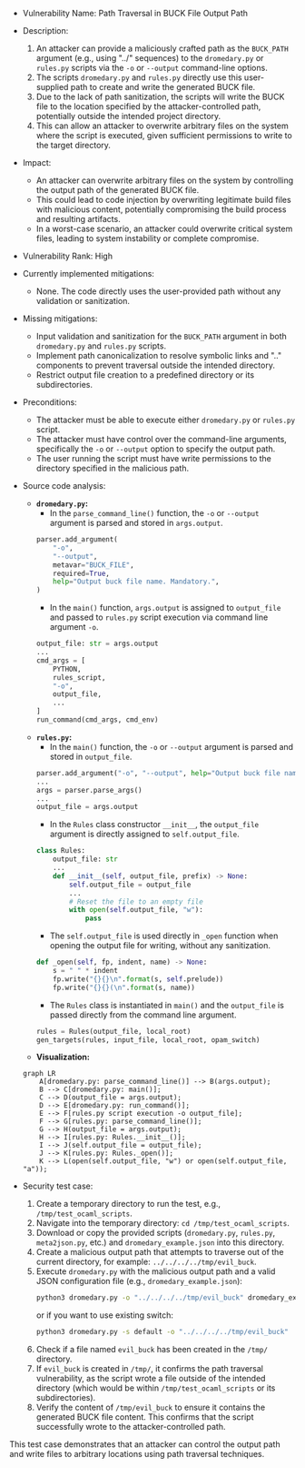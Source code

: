 * Vulnerability Name: Path Traversal in BUCK File Output Path
* Description:
    1. An attacker can provide a maliciously crafted path as the `BUCK_PATH` argument (e.g., using "../" sequences) to the `dromedary.py` or `rules.py` scripts via the `-o` or `--output` command-line options.
    2. The scripts `dromedary.py` and `rules.py` directly use this user-supplied path to create and write the generated BUCK file.
    3. Due to the lack of path sanitization, the scripts will write the BUCK file to the location specified by the attacker-controlled path, potentially outside the intended project directory.
    4. This can allow an attacker to overwrite arbitrary files on the system where the script is executed, given sufficient permissions to write to the target directory.
* Impact:
    - An attacker can overwrite arbitrary files on the system by controlling the output path of the generated BUCK file.
    - This could lead to code injection by overwriting legitimate build files with malicious content, potentially compromising the build process and resulting artifacts.
    - In a worst-case scenario, an attacker could overwrite critical system files, leading to system instability or complete compromise.
* Vulnerability Rank: High
* Currently implemented mitigations:
    - None. The code directly uses the user-provided path without any validation or sanitization.
* Missing mitigations:
    - Input validation and sanitization for the `BUCK_PATH` argument in both `dromedary.py` and `rules.py` scripts.
    - Implement path canonicalization to resolve symbolic links and ".." components to prevent traversal outside the intended directory.
    - Restrict output file creation to a predefined directory or its subdirectories.
* Preconditions:
    - The attacker must be able to execute either `dromedary.py` or `rules.py` script.
    - The attacker must have control over the command-line arguments, specifically the `-o` or `--output` option to specify the output path.
    - The user running the script must have write permissions to the directory specified in the malicious path.
* Source code analysis:
    - **`dromedary.py`:**
        - In the `parse_command_line()` function, the `-o` or `--output` argument is parsed and stored in `args.output`.
        ```python
        parser.add_argument(
            "-o",
            "--output",
            metavar="BUCK_FILE",
            required=True,
            help="Output buck file name. Mandatory.",
        )
        ```
        - In the `main()` function, `args.output` is assigned to `output_file` and passed to `rules.py` script execution via command line argument `-o`.
        ```python
        output_file: str = args.output
        ...
        cmd_args = [
            PYTHON,
            rules_script,
            "-o",
            output_file,
            ...
        ]
        run_command(cmd_args, cmd_env)
        ```
    - **`rules.py`:**
        - In the `main()` function, the `-o` or `--output` argument is parsed and stored in `output_file`.
        ```python
        parser.add_argument("-o", "--output", help="Output buck file name. Mandatory.")
        ...
        args = parser.parse_args()
        ...
        output_file = args.output
        ```
        - In the `Rules` class constructor `__init__`, the `output_file` argument is directly assigned to `self.output_file`.
        ```python
        class Rules:
            output_file: str
            ...
            def __init__(self, output_file, prefix) -> None:
                self.output_file = output_file
                ...
                # Reset the file to an empty file
                with open(self.output_file, "w"):
                    pass
        ```
        - The `self.output_file` is used directly in `_open` function when opening the output file for writing, without any sanitization.
        ```python
        def _open(self, fp, indent, name) -> None:
            s = " " * indent
            fp.write("{}{}\n".format(s, self.prelude))
            fp.write("{}{}(\n".format(s, name))
        ```
        - The `Rules` class is instantiated in `main()` and the `output_file` is passed directly from the command line argument.
        ```python
        rules = Rules(output_file, local_root)
        gen_targets(rules, input_file, local_root, opam_switch)
        ```
    - **Visualization:**

    ```mermaid
    graph LR
        A[dromedary.py: parse_command_line()] --> B(args.output);
        B --> C[dromedary.py: main()];
        C --> D(output_file = args.output);
        D --> E[dromedary.py: run_command()];
        E --> F[rules.py script execution -o output_file];
        F --> G[rules.py: parse_command_line()];
        G --> H(output_file = args.output);
        H --> I[rules.py: Rules.__init__()];
        I --> J(self.output_file = output_file);
        J --> K[rules.py: Rules._open()];
        K --> L(open(self.output_file, "w") or open(self.output_file, "a"));
    ```

* Security test case:
    1. Create a temporary directory to run the test, e.g., `/tmp/test_ocaml_scripts`.
    2. Navigate into the temporary directory: `cd /tmp/test_ocaml_scripts`.
    3. Download or copy the provided scripts (`dromedary.py`, `rules.py`, `meta2json.py`, etc.) and `dromedary_example.json` into this directory.
    4. Create a malicious output path that attempts to traverse out of the current directory, for example: `../../../../tmp/evil_buck`.
    5. Execute `dromedary.py` with the malicious output path and a valid JSON configuration file (e.g., `dromedary_example.json`):
       ```bash
       python3 dromedary.py -o "../../../../tmp/evil_buck" dromedary_example.json
       ```
       or if you want to use existing switch:
       ```bash
       python3 dromedary.py -s default -o "../../../../tmp/evil_buck"
       ```
    6. Check if a file named `evil_buck` has been created in the `/tmp/` directory.
    7. If `evil_buck` is created in `/tmp/`, it confirms the path traversal vulnerability, as the script wrote a file outside of the intended directory (which would be within `/tmp/test_ocaml_scripts` or its subdirectories).
    8. Verify the content of `/tmp/evil_buck` to ensure it contains the generated BUCK file content. This confirms that the script successfully wrote to the attacker-controlled path.

This test case demonstrates that an attacker can control the output path and write files to arbitrary locations using path traversal techniques.